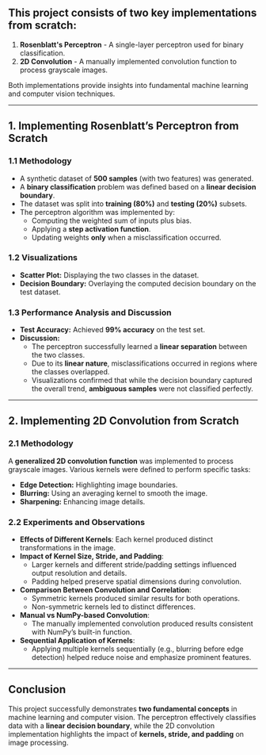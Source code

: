 ## **This project consists of two key implementations from scratch:**
1. **Rosenblatt's Perceptron** - A single-layer perceptron used for binary classification.
2. **2D Convolution** - A manually implemented convolution function to process grayscale images.

Both implementations provide insights into fundamental machine learning and computer vision techniques.

---

## **1. Implementing Rosenblatt’s Perceptron from Scratch**

### **1.1 Methodology**
- A synthetic dataset of **500 samples** (with two features) was generated.
- A **binary classification** problem was defined based on a **linear decision boundary**.
- The dataset was split into **training (80%)** and **testing (20%)** subsets.
- The perceptron algorithm was implemented by:
  - Computing the weighted sum of inputs plus bias.
  - Applying a **step activation function**.
  - Updating weights **only** when a misclassification occurred.

### **1.2 Visualizations**
- **Scatter Plot:** Displaying the two classes in the dataset.
- **Decision Boundary:** Overlaying the computed decision boundary on the test dataset.

### **1.3 Performance Analysis and Discussion**
- **Test Accuracy:** Achieved **99% accuracy** on the test set.
- **Discussion:**
  - The perceptron successfully learned a **linear separation** between the two classes.
  - Due to its **linear nature**, misclassifications occurred in regions where the classes overlapped.
  - Visualizations confirmed that while the decision boundary captured the overall trend, **ambiguous samples** were not classified perfectly.

---

## **2. Implementing 2D Convolution from Scratch**

### **2.1 Methodology**
A **generalized 2D convolution function** was implemented to process grayscale images. Various kernels were defined to perform specific tasks:

- **Edge Detection:** Highlighting image boundaries.
- **Blurring:** Using an averaging kernel to smooth the image.
- **Sharpening:** Enhancing image details.

### **2.2 Experiments and Observations**
- **Effects of Different Kernels**: Each kernel produced distinct transformations in the image.
- **Impact of Kernel Size, Stride, and Padding**:
  - Larger kernels and different stride/padding settings influenced output resolution and details.
  - Padding helped preserve spatial dimensions during convolution.
- **Comparison Between Convolution and Correlation**:
  - Symmetric kernels produced similar results for both operations.
  - Non-symmetric kernels led to distinct differences.
- **Manual vs NumPy-based Convolution**:
  - The manually implemented convolution produced results consistent with NumPy’s built-in function.
- **Sequential Application of Kernels**:
  - Applying multiple kernels sequentially (e.g., blurring before edge detection) helped reduce noise and emphasize prominent features.

---

## **Conclusion**
This project successfully demonstrates **two fundamental concepts** in machine learning and computer vision. The perceptron effectively classifies data with a **linear decision boundary**, while the 2D convolution implementation highlights the impact of **kernels, stride, and padding** on image processing.

